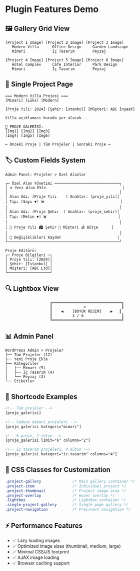 # Plugin Features Demo

## 🖼️ Gallery Grid View
```
[Project 1 Image] [Project 2 Image] [Project 3 Image]
   Modern Villa      Office Design     Garden Landscape
   Mimari            İç Tasarım        Peyzaj

[Project 4 Image] [Project 5 Image] [Project 6 Image]
   Hotel Complex     Cafe Interior     Park Design
   Mimari            İç Tasarım        Peyzaj
```

## 📱 Single Project Page
```
=== Modern Villa Projesi ===
[Mimari] [Lüks] [Modern]

[Proje Yılı: 2024] [Şehir: İstanbul] [Müşteri: ABC İnşaat]

Villa açıklaması burada yer alacak...

📸 PROJE GALERİSİ:
[Img1] [Img2] [Img3]
[Img4] [Img5] [Img6]

← Önceki Proje | Tüm Projeler | Sonraki Proje →
```

## 🏷️ Custom Fields System
```
Admin Panel: Projeler > Özel Alanlar

┌─ Özel Alan Yönetimi ─────────────────────────────┐
│ ➕ Yeni Alan Ekle                                  │
│                                                  │
│ Alan Adı: [Proje Yılı    ] Anahtar: [proje_yili]│
│ Tip: [Sayı ▼] 🗑️                                  │
│                                                  │
│ Alan Adı: [Proje Şehir  ] Anahtar: [proje_sehir]│
│ Tip: [Metin ▼] 🗑️                                │
│                                                  │
│ 📅 Proje Yılı 🏙️ Şehir 👤 Müşteri 💰 Bütçe      │
│                                                  │
│ 💾 Değişiklikleri Kaydet                         │
└──────────────────────────────────────────────────┘

Proje Editörü:
┌─ Proje Bilgileri ─┐
│ Proje Yılı: [2024]│
│ Şehir: [İstanbul] │
│ Müşteri: [ABC Ltd]│
└───────────────────┘
```

## 🔍 Lightbox View
```
                    ╔═══════════════════════════════╗
                    ║              ×                ║
                    ║    ◀    [BÜYÜK RESİM]    ▶   ║
                    ║         3 / 6                 ║
                    ╚═══════════════════════════════╝
```

## 📊 Admin Panel
```
WordPress Admin > Projeler
├── Tüm Projeler (12)
├── Yeni Proje Ekle
├── Kategoriler
│   ├── Mimari (5)
│   ├── İç Tasarım (4)
│   └── Peyzaj (3)
└── Etiketler
```

## 📝 Shortcode Examples
```html
<!-- Tüm projeler -->
[proje_galerisi]

<!-- Sadece mimari projeleri -->
[proje_galerisi kategori="mimari"]

<!-- 6 proje, 2 sütun -->
[proje_galerisi limit="6" columns="2"]

<!-- İç tasarım projeleri, 4 sütun -->
[proje_galerisi kategori="ic-tasarim" columns="4"]
```

## 🎨 CSS Classes for Customization
```css
.project-gallery              /* Main gallery container */
.project-item                 /* Individual project */
.project-thumbnail            /* Project image area */
.project-overlay              /* Hover overlay */
.lightbox                     /* Lightbox container */
.single-project-gallery       /* Single page gallery */
.project-navigation           /* Prev/next navigation */
```

## ⚡ Performance Features
- ✅ Lazy loading images
- ✅ Optimized image sizes (thumbnail, medium, large)
- ✅ Minimal CSS/JS footprint
- ✅ AJAX image loading
- ✅ Browser caching support